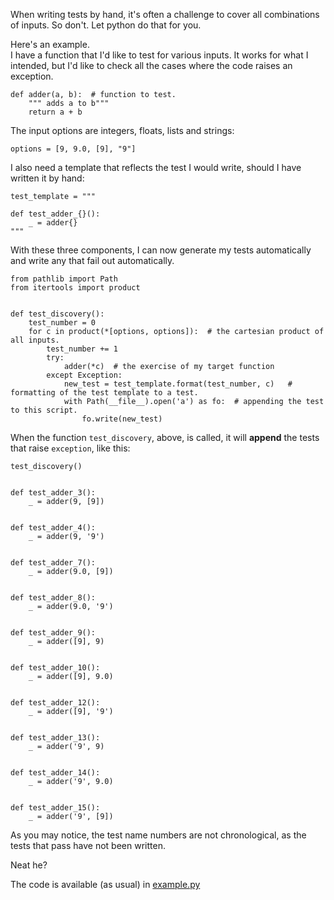 When writing tests by hand, it's often a challenge to cover all combinations of inputs.
So don't. Let python do that for you.

Here's an example.  
I have a function that I'd like to test for various inputs. It works for what I intended, 
but I'd like to check all the cases where the code raises an exception.

    def adder(a, b):  # function to test.
        """ adds a to b"""
        return a + b

 
The input options are integers, floats, lists and strings:

    options = [9, 9.0, [9], "9"] 

I also need a template that reflects the test I would write, should I have written it by hand:

    test_template = """
    
    def test_adder_{}():
        _ = adder{}
    """

With these three components, I can now generate my tests automatically and write any that fail out automatically.
 
    from pathlib import Path
    from itertools import product
    

    def test_discovery():
        test_number = 0
        for c in product(*[options, options]):  # the cartesian product of all inputs.
            test_number += 1  
            try:  
                adder(*c)  # the exercise of my target function
            except Exception:
                new_test = test_template.format(test_number, c)   # formatting of the test template to a test.
                with Path(__file__).open('a') as fo:  # appending the test to this script.
                    fo.write(new_test)


When the function `test_discovery`, above, is called, it will **append** the tests that 
raise `exception`, like this:

    test_discovery() 
    
    
    def test_adder_3():
        _ = adder(9, [9])
    
    
    def test_adder_4():
        _ = adder(9, '9')
    
    
    def test_adder_7():
        _ = adder(9.0, [9])
    
    
    def test_adder_8():
        _ = adder(9.0, '9')
    
    
    def test_adder_9():
        _ = adder([9], 9)
    
    
    def test_adder_10():
        _ = adder([9], 9.0)
    
    
    def test_adder_12():
        _ = adder([9], '9')
    
    
    def test_adder_13():
        _ = adder('9', 9)
    
    
    def test_adder_14():
        _ = adder('9', 9.0)
    
    
    def test_adder_15():
        _ = adder('9', [9])


As you may notice, the test name numbers are not chronological, as the tests that 
pass have not been written.

Neat he? 

The code is available (as usual) in [example.py](example.py)


